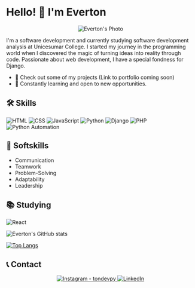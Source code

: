 # Hello! 👋 I'm Everton

<p align="center">
  <img src="https://i.ibb.co/93BXrbX/Screenshot-4.png" alt="Everton's Photo">
</p>


I'm a software development and currently studying software development analysis at Unicesumar College. I started my journey in the programming world when I discovered the magic of turning ideas into reality through code. Passionate about web development, I have a special fondness for Django.

- 🔭 Check out some of my projects (Link to portfolio coming soon)
- 🌱 Constantly learning and open to new opportunities.

## 🛠 Skills
![HTML](https://img.shields.io/badge/-HTML-E34F26?style=flat&logo=html5&logoColor=white)
![CSS](https://img.shields.io/badge/-CSS-1572B6?style=flat&logo=css3&logoColor=white)
![JavaScript](https://img.shields.io/badge/-JavaScript-F7DF1E?style=flat&logo=javascript&logoColor=black)
![Python](https://img.shields.io/badge/-Python-3776AB?style=flat&logo=python&logoColor=white)
![Django](https://img.shields.io/badge/-Django-092E20?style=flat&logo=django&logoColor=white)
![PHP](https://img.shields.io/badge/-PHP-777BB4?style=flat&logo=php&logoColor=white)
![Python Automation](https://img.shields.io/badge/Automation%20with%20-Python-3776AB?style=flat&logo=python&logoColor=white)

## 🌟 Softskills
- Communication
- Teamwork
- Problem-Solving
- Adaptability
- Leadership

## 📚 Studying
![React](https://img.shields.io/badge/-React-61DAFB?style=flat&logo=react&logoColor=white)

![Everton's GitHub stats](https://github-readme-stats.vercel.app/api?username=tondevpy&show_icons=true)

[![Top Langs](https://github-readme-stats.vercel.app/api/top-langs/?username=tondevpy&layout=compact)](https://github.com/tondevpy/github-readme-stats)

## 📞 Contact
<p align="center">
  <a href="https://instagram.com/ton_devpy" target="_blank">
    <img src="https://img.shields.io/badge/-Instagram-E4405F?style=for-the-badge&logo=instagram&logoColor=white" alt="Instagram - tondevpy">
  </a>
  <a href="https://www.linkedin.com/in/everton-t-9721a0276/">
    <img src="https://img.shields.io/badge/-LinkedIn-0077B5?style=for-the-badge&logo=linkedin&logoColor=white" alt="LinkedIn">
  </a>
</p>
